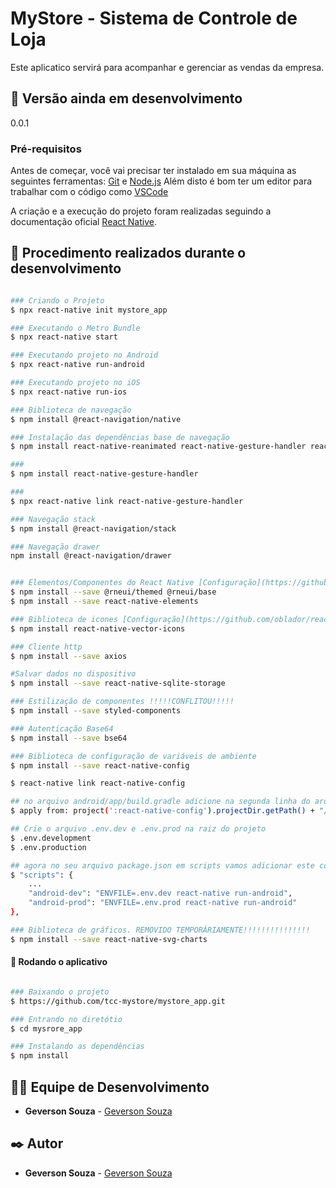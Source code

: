 # MyStore - Sistema de Controle de Loja
Este aplicatico servirá para acompanhar e gerenciar as vendas da empresa.

## 📌 Versão ainda em desenvolvimento
0.0.1

### Pré-requisitos
Antes de começar, você vai precisar ter instalado em sua máquina as seguintes ferramentas:
[Git](https://git-scm.com) e [Node.js](https://nodejs.org/en/) 
Além disto é bom ter um editor para trabalhar com o código como [VSCode](https://code.visualstudio.com/)

A criação e a execução do projeto foram realizadas seguindo a documentação oficial
[React Native](https://reactnative.dev/docs/environment-setup).

## 🚀 Procedimento realizados durante o desenvolvimento

```bash

### Criando o Projeto
$ npx react-native init mystore_app

### Executando o Metro Bundle
$ npx react-native start

### Executando projeto no Android
$ npx react-native run-android

### Executando projeto no iOS
$ npx react-native run-ios

### Biblioteca de navegação
$ npm install @react-navigation/native

### Instalação das dependências base de navegação
$ npm install react-native-reanimated react-native-gesture-handler react-native-screens react-native-safe-area-context @react-native-community/masked-view

### 
$ npm install react-native-gesture-handler

### 
$ npx react-native link react-native-gesture-handler

### Navegação stack
$ npm install @react-navigation/stack

### Navegação drawer
npm install @react-navigation/drawer


### Elementos/Componentes do React Native [Configuração](https://github.com/react-native-elements/react-native-elements)
$ npm install --save @rneui/themed @rneui/base
$ npm install --save react-native-elements

### Biblioteca de icones [Configuração](https://github.com/oblador/react-native-vector-icons)
$ npm install react-native-vector-icons

### Cliente http
$ npm install --save axios

#Salvar dados no dispositivo
$ npm install --save react-native-sqlite-storage

### Estilização de componentes !!!!!CONFLITOU!!!!!
$ npm install --save styled-components

### Autenticação Base64
$ npm install --save bse64

### Biblioteca de configuração de variáveis de ambiente
$ npm install --save react-native-config

$ react-native link react-native-config

## no arquivo android/app/build.gradle adicione na segunda linha do arquivo o seguinte código
$ apply from: project(':react-native-config').projectDir.getPath() + "/dotenv.gradle"

## Crie o arquivo .env.dev e .env.prod na raiz do projeto
$ .env.development 
$ .env.production

## agora no seu arquivo package.json em scripts vamos adicionar este código:
$ "scripts": {
	...
	"android-dev": "ENVFILE=.env.dev react-native run-android",
	"android-prod": "ENVFILE=.env.prod react-native run-android"
},

### Biblioteca de gráficos. REMOVIDO TEMPORÁRIAMENTE!!!!!!!!!!!!!!!
$ npm install --save react-native-svg-charts

```

#### 🎲 Rodando o aplicativo

```bash

### Baixando o projeto
$ https://github.com/tcc-mystore/mystore_app.git

### Entrando no diretótio
$ cd mysrore_app

### Instalando as dependências
$ npm install

```

## 👨‍💻 Equipe de Desenvolvimento

* **Geverson Souza** - [Geverson Souza](https://www.linkedin.com/in/srgeverson/)

## ✒️ Autor

* **Geverson Souza** - [Geverson Souza](https://www.linkedin.com/in/srgeverson/)
